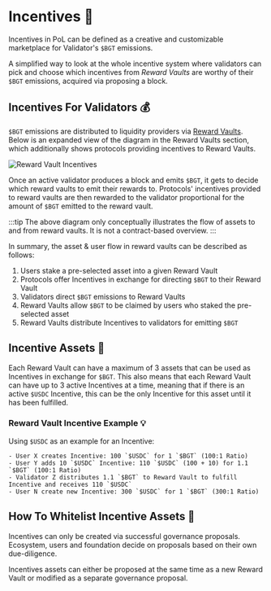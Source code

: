 # Incentives 💎

Incentives in PoL can be defined as a creative and customizable marketplace for Validator's `$BGT` emissions.

A simplified way to look at the whole incentive system where validators can pick and choose which incentives from _Reward Vaults_ are worthy of their `$BGT` emissions, acquired via proposing a block.

## Incentives For Validators 💰

`$BGT` emissions are distributed to liquidity providers via [Reward Vaults](/learn/pol/rewardvaults). Below is an expanded view of the diagram in the Reward Vaults section, which additionally shows protocols providing incentives to Reward Vaults.

![Reward Vault Incentives](/assets/reward-vault-incentives.png)

Once an active validator produces a block and emits `$BGT`, it gets to decide which reward vaults to emit their rewards to. Protocols' incentives provided to reward vaults are then rewarded to the validator proportional for the amount of `$BGT` emitted to the reward vault.

:::tip
The above diagram only conceptually illustrates the flow of assets to and from reward vaults. It is not a contract-based overview.
:::

In summary, the asset & user flow in reward vaults can be described as follows:

1. Users stake a pre-selected asset into a given Reward Vault
2. Protocols offer Incentives in exchange for directing `$BGT` to their Reward Vault
3. Validators direct `$BGT` emissions to Reward Vaults
4. Reward Vaults allow `$BGT` to be claimed by users who staked the pre-selected asset
5. Reward Vaults distribute Incentives to validators for emitting `$BGT`

## Incentive Assets 🏦

Each Reward Vault can have a maximum of 3 assets that can be used as Incentives in exchange for `$BGT`. This also means that each Reward Vault can have up to 3 active Incentives at a time, meaning that if there is an active `$USDC` Incentive, this can be the only Incentive for this asset until it has been fulfilled.

### Reward Vault Incentive Example 💡

Using `$USDC` as an example for an Incentive:

```
- User X creates Incentive: 100 `$USDC` for 1 `$BGT` (100:1 Ratio)
- User Y adds 10 `$USDC` Incentive: 110 `$USDC` (100 + 10) for 1.1 `$BGT` (100:1 Ratio)
- Validator Z distributes 1.1 `$BGT` to Reward Vault to fulfill Incentive and receives 110 `$USDC`
- User N create new Incentive: 300 `$USDC` for 1 `$BGT` (300:1 Ratio)
```

## How To Whitelist Incentive Assets 📝

Incentives can only be created via successful governance proposals. Ecosystem, users and foundation decide on proposals based on their own due-diligence.

Incentives assets can either be proposed at the same time as a new Reward Vault or modified as a separate governance proposal.
